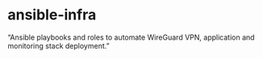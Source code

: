 # ansible-infra
“Ansible playbooks and roles to automate WireGuard VPN, application and monitoring stack deployment.”

